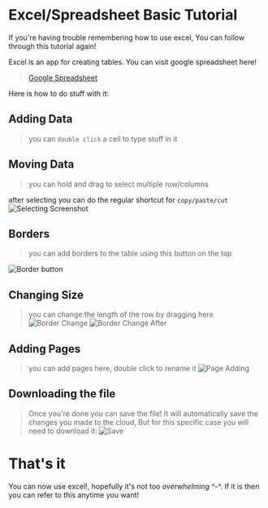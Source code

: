 # Excel/Spreadsheet Basic Tutorial
If you're having trouble remembering how to use excel, You can follow through this tutorial again!

Excel is an app for creating tables.
You can visit google spreadsheet here! 
> [Google Spreadsheet](https://docs.google.com/spreadsheets/u/0/?tgif=d)

Here is how to do stuff with it:
## Adding Data
> you can `double click` a cell to type stuff in it

## Moving Data
> you can hold and drag to select multiple row/columns

after selecting you can do the regular shortcut for `copy/paste/cut `<br>
![Selecting Screenshot](https://media.discordapp.net/attachments/1063761845044924456/1067450933602164786/image.png)

## Borders
> you can add borders to the table using this button on the top

![Border button](https://media.discordapp.net/attachments/1063761845044924456/1067451396074512436/image.png)
                
## Changing Size
> you can change the length of the row by dragging here
![Border Change](https://cdn.discordapp.com/attachments/1063761845044924456/1067453090552369203/image.png)
![Border Change After](https://media.discordapp.net/attachments/1063761845044924456/1067453266826371093/image.png)

## Adding Pages
> you can add pages here, double click to rename it
![Page Adding](https://media.discordapp.net/attachments/1063761845044924456/1067454740348280872/image.png)

## Downloading the file
> Once you're done you can save the file!
It will automatically save the changes you made to the cloud, But for this specific case you will need to download it:
![Save](https://media.discordapp.net/attachments/1063761845044924456/1067461654104768553/image.png)

# That's it
You can now use excel!, hopefully it's not too *overwhelming* ^-^.
If it is then you can refer to this anytime you want!
